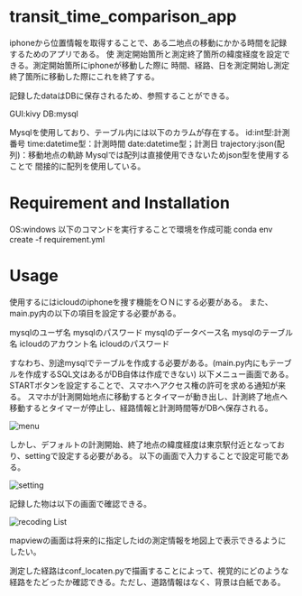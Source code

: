 # transit_time_comparison_app

iphoneから位置情報を取得することで、ある二地点の移動にかかる時間を記録するためのアプリである。
使
測定開始箇所と測定終了箇所の緯度経度を設定できる。測定開始箇所にiphoneが移動した際に
時間、経路、日を測定開始し測定終了箇所に移動した際にこれを終了する。

記録したdataはDBに保存されるため、参照することができる。

GUI:kivy
DB:mysql

Mysqlを使用しており、テーブル内には以下のカラムが存在する。
id:int型:計測番号
time:datetime型：計測時間
date:datetime型；計測日
trajectory:json(配列)：移動地点の軌跡
Mysqlでは配列は直接使用できないためjson型を使用することで
間接的に配列を使用している。

# Requirement and Installation

OS:windows
以下のコマンドを実行することで環境を作成可能
conda env create -f requirement.yml

# Usage
使用するにはicloudのiphoneを捜す機能をＯＮにする必要がある。
また、main.py内の以下の項目を設定する必要がある。

mysqlのユーザ名
mysqlのパスワード
mysqlのデータベース名
mysqlのテーブル名
icloudのアカウント名
icloudのパスワード

すなわち、別途mysqlでテーブルを作成する必要がある。(main.py内にもテーブルを作成するSQL文はあるがDB自体は作成できない)
以下メニュー画面である。STARTボタンを設定することで、スマホへアクセス権の許可を求める通知が来る。
スマホが計測開始地点に移動するとタイマーが動き出し、計測終了地点へ移動するとタイマーが停止し、経路情報と計測時間等がDBへ保存される。

![menu](https://user-images.githubusercontent.com/18396212/168289594-b39d4aa5-989b-45b3-abed-41f3d57472fe.jpg)

しかし、デフォルトの計測開始、終了地点の緯度経度は東京駅付近となっており、settingで設定する必要がある。
以下の画面で入力することで設定可能である。

![setting](https://user-images.githubusercontent.com/18396212/168415326-8b53f2c2-c4a6-4a02-a1ba-45453e4c2d50.jpg)

記録した物は以下の画面で確認できる。

![recoding List](https://user-images.githubusercontent.com/18396212/168415321-3a30faba-d092-46dc-ae69-a08b38a13245.jpg)

mapviewの画面は将来的に指定したidの測定情報を地図上で表示できるようにしたい。

測定した経路はconf_locaten.pyで描画することによって、視覚的にどのような経路をたどったか確認できる。ただし、道路情報はなく、背景は白紙である。

